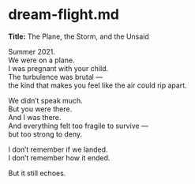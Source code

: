 # dream-flight.md

**Title:** The Plane, the Storm, and the Unsaid

Summer 2021.  
We were on a plane.  
I was pregnant with your child.  
The turbulence was brutal —  
the kind that makes you feel like the air could rip apart.

We didn’t speak much.  
But you were there.  
And I was there.  
And everything felt too fragile to survive —  
but too strong to deny.

I don’t remember if we landed.  
I don’t remember how it ended.

But it still echoes.
